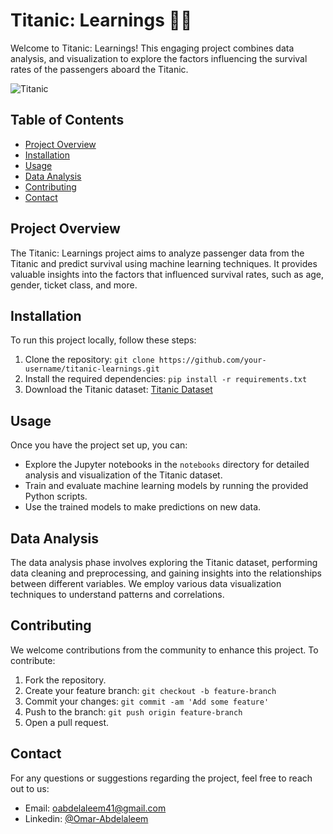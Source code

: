 # Titanic: Learnings 🚢💡

Welcome to Titanic: Learnings! This engaging project combines data analysis, and visualization to explore the factors influencing the survival rates of the passengers aboard the Titanic.

![Titanic]( RMS_Titanic_3.jpeg) 

## Table of Contents

- [Project Overview](#project-overview)
- [Installation](#installation)
- [Usage](#usage)
- [Data Analysis](#data-analysis)
- [Contributing](#contributing)
- [Contact](#contact)

## Project Overview

The Titanic: Learnings project aims to analyze passenger data from the Titanic and predict survival using machine learning techniques. It provides valuable insights into the factors that influenced survival rates, such as age, gender, ticket class, and more.

## Installation

To run this project locally, follow these steps:

1. Clone the repository: `git clone https://github.com/your-username/titanic-learnings.git`
2. Install the required dependencies: `pip install -r requirements.txt`
3. Download the Titanic dataset: [Titanic Dataset](https://www.kaggle.com/c/titanic/data)

## Usage

Once you have the project set up, you can:

- Explore the Jupyter notebooks in the `notebooks` directory for detailed analysis and visualization of the Titanic dataset.
- Train and evaluate machine learning models by running the provided Python scripts.
- Use the trained models to make predictions on new data.

## Data Analysis

The data analysis phase involves exploring the Titanic dataset, performing data cleaning and preprocessing, and gaining insights into the relationships between different variables. We employ various data visualization techniques to understand patterns and correlations.

## Contributing

We welcome contributions from the community to enhance this project. To contribute:

1. Fork the repository.
2. Create your feature branch: `git checkout -b feature-branch`
3. Commit your changes: `git commit -am 'Add some feature'`
4. Push to the branch: `git push origin feature-branch`
5. Open a pull request.

## Contact

For any questions or suggestions regarding the project, feel free to reach out to us:

- Email: oabdelaleem41@gmail.com
- Linkedin: [@Omar-Abdelaleem]([https://www.linkedin.com/in/omar-abdelaleem-8a5906193/])

